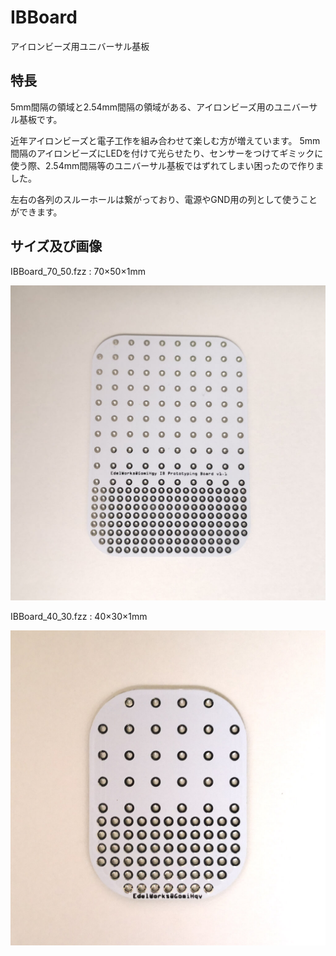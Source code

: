 # IBBoard
アイロンビーズ用ユニバーサル基板

## 特長
5mm間隔の領域と2.54mm間隔の領域がある、アイロンビーズ用のユニバーサル基板です。

近年アイロンビーズと電子工作を組み合わせて楽しむ方が増えています。
5mm間隔のアイロンビーズにLEDを付けて光らせたり、センサーをつけてギミックに使う際、2.54mm間隔等のユニバーサル基板ではずれてしまい困ったので作りました。

左右の各列のスルーホールは繋がっており、電源やGND用の列として使うことができます。

## サイズ及び画像

IBBoard_70_50.fzz : 70×50×1mm

![70×50×1mm](IBBoard_70_50mm.jpg)

IBBoard_40_30.fzz : 40×30×1mm

![40×30×1mm](IBBoard_40_30mm.jpg)
